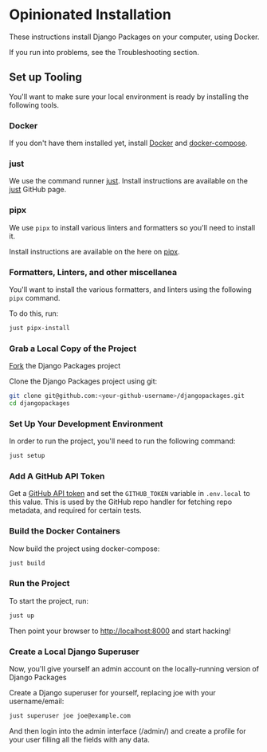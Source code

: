 # Opinionated Installation

These instructions install Django Packages on your computer, using Docker.

If you run into problems, see the Troubleshooting section.

## Set up Tooling

You'll want to make sure your local environment is ready by installing the following tools.

### Docker

If you don't have them installed yet, install [Docker] and [docker-compose].

### just

We use the command runner [just]. Install instructions are available on the [just] GitHub page.

### pipx

We use `pipx` to install various linters and formatters so you'll need to install it.

Install instructions are available on the here on [pipx].

### Formatters, Linters, and other miscellanea

You'll want to install the various formatters, and linters using the following `pipx` command.

To do this, run:

```bash
just pipx-install
```

### Grab a Local Copy of the Project

[Fork](https://docs.github.com/en/get-started/quickstart/fork-a-repo) the Django Packages project

Clone the Django Packages project using git:

```bash
git clone git@github.com:<your-github-username>/djangopackages.git
cd djangopackages
```

### Set Up Your Development Environment

In order to run the project, you'll need to run the following command:

```bash
just setup
```

### Add A GitHub API Token

Get a [GitHub API token](https://docs.github.com/en/authentication/keeping-your-account-and-data-secure/creating-a-personal-access-token) and set the `GITHUB_TOKEN` variable in `.env.local`
to this value.  This is used by the GitHub repo handler for fetching repo
metadata, and required for certain tests.

### Build the Docker Containers

Now build the project using docker-compose:

```bash
just build
```

### Run the Project

To start the project, run:

```bash
just up
```

Then point your browser to <http://localhost:8000> and start hacking!

### Create a Local Django Superuser

Now, you'll give yourself an admin account on the locally-running version of Django Packages

Create a Django superuser for yourself, replacing joe with your username/email:

```bash
just superuser joe joe@example.com
```

And then login into the admin interface (/admin/) and create a profile for your user filling all the fields with any data.

[docker]: https://docs.docker.com/install/
[docker-compose]: https://docs.docker.com/compose/install/
[just]: https://github.com/casey/just
[pipx]: https://pypa.github.io/pipx/
